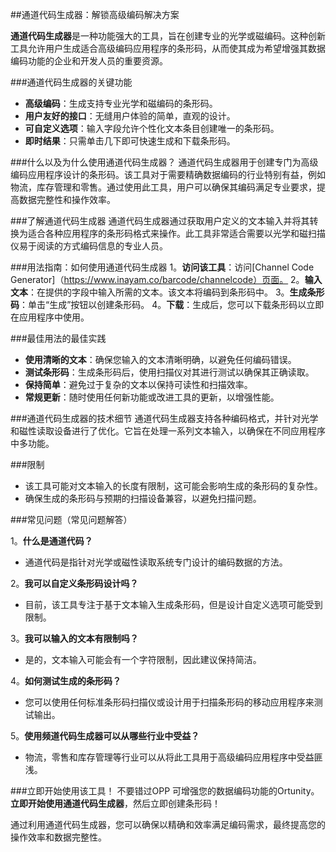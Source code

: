 ##通道代码生成器：解锁高级编码解决方案

**通道代码生成器**是一种功能强大的工具，旨在创建专业的光学或磁编码。这种创新工具允许用户生成适合高级编码应用程序的条形码，从而使其成为希望增强其数据编码功能的企业和开发人员的重要资源。

###通道代码生成器的关键功能
-  **高级编码**：生成支持专业光学和磁编码的条形码。
-  **用户友好的接口**：无缝用户体验的简单，直观的设计。
-  **可自定义选项**：输入字段允许个性化文本条目创建唯一的条形码。
-  **即时结果**：只需单击几下即可快速生成和下载条形码。

###什么以及为什么使用通道代码生成器？
通道代码生成器用于创建专门为高级编码应用程序设计的条形码。该工具对于需要精确数据编码的行业特别有益，例如物流，库存管理和零售。通过使用此工具，用户可以确保其编码满足专业要求，提高数据完整性和操作效率。

###了解通道代码生成器
通道代码生成器通过获取用户定义的文本输入并将其转换为适合各种应用程序的条形码格式来操作。此工具非常适合需要以光学和磁扫描仪易于阅读的方式编码信息的专业人员。

###用法指南：如何使用通道代码生成器
1。**访问该工具**：访问[Channel Code Generator]（https://www.inayam.co/barcode/channelcode）页面。
2。**输入文本**：在提供的字段中输入所需的文本。该文本将编码到条形码中。
3。**生成条形码**：单击“生成”按钮以创建条形码。
4。**下载**：生成后，您可以下载条形码以立即在应用程序中使用。

###最佳用法的最佳实践
-  **使用清晰的文本**：确保您输入的文本清晰明确，以避免任何编码错误。
-  **测试条形码**：生成条形码后，使用扫描仪对其进行测试以确保其正确读取。
-  **保持简单**：避免过于复杂的文本以保持可读性和扫描效率。
-  **常规更新**：随时使用任何新功能或改进工具的更新，以增强性能。

###通道代码生成器的技术细节
通道代码生成器支持各种编码格式，并针对光学和磁性读取设备进行了优化。它旨在处理一系列文本输入，以确保在不同应用程序中多功能。

###限制
- 该工具可能对文本输入的长度有限制，这可能会影响生成的条形码的复杂性。
- 确保生成的条形码与预期的扫描设备兼容，以避免扫描问题。

###常见问题（常见问题解答）

1。**什么是通道代码？**
- 通道代码是指针对光学或磁性读取系统专门设计的编码数据的方法。

2。**我可以自定义条形码设计吗？**
- 目前，该工具专注于基于文本输入生成条形码，但是设计自定义选项可能受到限制。

3。**我可以输入的文本有限制吗？**
- 是的，文本输入可能会有一个字符限制，因此建议保持简洁。

4。**如何测试生成的条形码？**
- 您可以使用任何标准条形码扫描仪或设计用于扫描条形码的移动应用程序来测试输出。

5。**使用频道代码生成器可以从哪些行业中受益？**
- 物流，零售和库存管理等行业可以从将此工具用于高级编码应用程序中受益匪浅。

###立即开始使用该工具！
不要错过OPP 可增强您的数据编码功能的Ortunity。**立即开始使用通道代码生成器**，然后立即创建条形码！

通过利用通道代码生成器，您可以确保以精确和效率满足编码需求，最终提高您的操作效率和数据完整性。